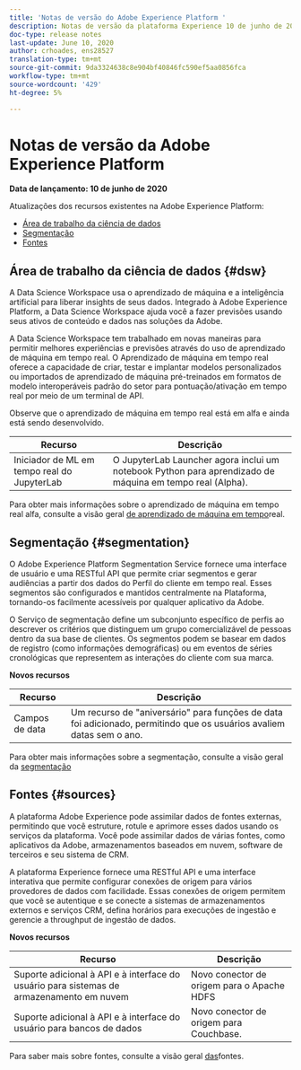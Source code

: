 ```yaml
---
title: 'Notas de versão do Adobe Experience Platform '
description: Notas de versão da plataforma Experience 10 de junho de 2020
doc-type: release notes
last-update: June 10, 2020
author: crhoades, ens28527
translation-type: tm+mt
source-git-commit: 9da3324638c8e904bf40846fc590ef5aa0856fca
workflow-type: tm+mt
source-wordcount: '429'
ht-degree: 5%

---
```



# Notas de versão da Adobe Experience Platform

**Data de lançamento: 10 de junho de 2020**

Atualizações dos recursos existentes na Adobe Experience Platform:

- [Área de trabalho da ciência de dados](#dsw)
- [Segmentação](#segmentation)
- [Fontes](#sources)

## Área de trabalho da ciência de dados {#dsw}

A Data Science Workspace usa o aprendizado de máquina e a inteligência artificial para liberar insights de seus dados. Integrado à Adobe Experience Platform, a Data Science Workspace ajuda você a fazer previsões usando seus ativos de conteúdo e dados nas soluções da Adobe.

A Data Science Workspace tem trabalhado em novas maneiras para permitir melhores experiências e previsões através do uso de aprendizado de máquina em tempo real. O Aprendizado de máquina em tempo real oferece a capacidade de criar, testar e implantar modelos personalizados ou importados de aprendizado de máquina pré-treinados em formatos de modelo interoperáveis padrão do setor para pontuação/ativação em tempo real por meio de um terminal de API.

Observe que o aprendizado de máquina em tempo real está em alfa e ainda está sendo desenvolvido.

| Recurso | Descrição |
|--- | ---|
| Iniciador de ML em tempo real do JupyterLab | O JupyterLab Launcher agora inclui um notebook Python para aprendizado de máquina em tempo real (Alpha). |

Para obter mais informações sobre o aprendizado de máquina em tempo real alfa, consulte a visão geral [de aprendizado de máquina em tempo](../../data-science-workspace/real-time-machine-learning/home.md)real.

## Segmentação {#segmentation}

O Adobe Experience Platform Segmentation Service fornece uma interface de usuário e uma RESTful API que permite criar segmentos e gerar audiências a partir dos dados do Perfil do cliente em tempo real. Esses segmentos são configurados e mantidos centralmente na Plataforma, tornando-os facilmente acessíveis por qualquer aplicativo da Adobe.

O Serviço de segmentação define um subconjunto específico de perfis ao descrever os critérios que distinguem um grupo comercializável de pessoas dentro da sua base de clientes. Os segmentos podem se basear em dados de registro (como informações demográficas) ou em eventos de séries cronológicas que representem as interações do cliente com sua marca.

**Novos recursos**

| Recurso | Descrição |
| ------- | ----------- |
| Campos de data | Um recurso de &quot;aniversário&quot; para funções de data foi adicionado, permitindo que os usuários avaliem datas sem o ano. |

Para obter mais informações sobre a segmentação, consulte a visão geral da [segmentação](../../segmentation/home.md)

## Fontes {#sources}

A plataforma Adobe Experience pode assimilar dados de fontes externas, permitindo que você estruture, rotule e aprimore esses dados usando os serviços da plataforma. Você pode assimilar dados de várias fontes, como aplicativos da Adobe, armazenamentos baseados em nuvem, software de terceiros e seu sistema de CRM.

A plataforma Experience fornece uma RESTful API e uma interface interativa que permite configurar conexões de origem para vários provedores de dados com facilidade. Essas conexões de origem permitem que você se autentique e se conecte a sistemas de armazenamentos externos e serviços CRM, defina horários para execuções de ingestão e gerencie a throughput de ingestão de dados.

**Novos recursos**

| Recurso | Descrição |
| ------- | ----------- |
| Suporte adicional à API e à interface do usuário para sistemas de armazenamento em nuvem | Novo conector de origem para o Apache HDFS |
| Suporte adicional à API e à interface do usuário para bancos de dados | Novo conector de origem para Couchbase. |

Para saber mais sobre fontes, consulte a visão geral [das](../../sources/home.md)fontes.

